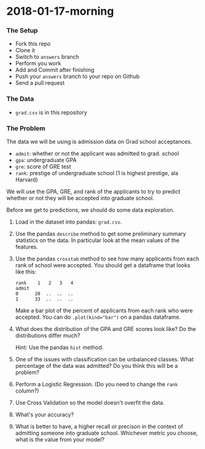 # 2018-01-17-morning

### The Setup
- Fork this repo
- Clone it
- Switch to `answers` branch
- Perform you work
- Add and Commit after finishing
- Push your `answers` branch to your repo on Github
- Send a pull request

### The Data
- `grad.csv` is in this repository

### The Problem
The data we will be using is admission data on Grad school acceptances.

* `admit`: whether or not the applicant was admitted to grad. school
* `gpa`: undergraduate GPA
* `gre`: score of GRE test
* `rank`: prestige of undergraduate school (1 is highest prestige, ala Harvard)

We will use the GPA, GRE, and rank of the applicants to try to predict whether or not they will be accepted into graduate school.

Before we get to predictions, we should do some data exploration.

1. Load in the dataset into pandas: `grad.csv`.

2. Use the pandas `describe` method to get some preliminary summary statistics on the data. In particular look at the mean values of the features.

3. Use the pandas `crosstab` method to see how many applicants from each rank of school were accepted. You should get a dataframe that looks like this:

    ```
    rank    1   2   3   4
    admit
    0      28  ..  ..  ..
    1      33  ..  ..  ..
    ```

    Make a bar plot of the percent of applicants from each rank who were accepted. You can do `.plot(kind="bar")` on a pandas dataframe.

4. What does the distribution of the GPA and GRE scores look like? Do the distributions differ much?

    Hint: Use the pandas `hist` method.

5. One of the issues with classification can be unbalanced classes. What percentage of the data was admitted? Do you think this will be a problem?

6. Perform a Logistic Regression. (Do you need to change the `rank` column?)
 
7. Use Cross Validation so the model doesn't overfit the data.

8. What's your accuracy?

9. What is better to have, a higher recall or precison in the context of admitting someone into graduate school. Whichever metric you choose, what is the value from your model?
